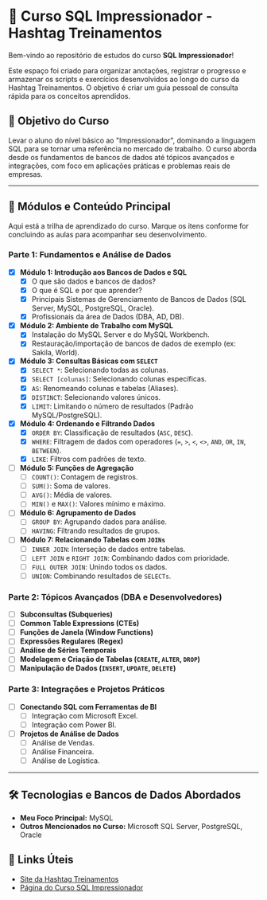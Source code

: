 # 📖 Curso SQL Impressionador - Hashtag Treinamentos

Bem-vindo ao repositório de estudos do curso **SQL Impressionador**!

Este espaço foi criado para organizar anotações, registrar o progresso e armazenar os scripts e exercícios desenvolvidos ao longo do curso da Hashtag Treinamentos. O objetivo é criar um guia pessoal de consulta rápida para os conceitos aprendidos.

## 🎯 Objetivo do Curso

Levar o aluno do nível básico ao "Impressionador", dominando a linguagem SQL para se tornar uma referência no mercado de trabalho. O curso aborda desde os fundamentos de bancos de dados até tópicos avançados e integrações, com foco em aplicações práticas e problemas reais de empresas.

---

## 🚀 Módulos e Conteúdo Principal

Aqui está a trilha de aprendizado do curso. Marque os itens conforme for concluindo as aulas para acompanhar seu desenvolvimento.

### Parte 1: Fundamentos e Análise de Dados

-   [x] **Módulo 1: Introdução aos Bancos de Dados e SQL**
    -   [x] O que são dados e bancos de dados?
    -   [x] O que é SQL e por que aprender?
    -   [x] Principais Sistemas de Gerenciamento de Bancos de Dados (SQL Server, MySQL, PostgreSQL, Oracle).
    -   [x] Profissionais da área de Dados (DBA, AD, DB).

-   [x] **Módulo 2: Ambiente de Trabalho com MySQL**
    -   [x] Instalação do MySQL Server e do MySQL Workbench.
    -   [x] Restauração/importação de bancos de dados de exemplo (ex: Sakila, World).

-   [x] **Módulo 3: Consultas Básicas com `SELECT`**
    -   [x] `SELECT *`: Selecionando todas as colunas.
    -   [x] `SELECT [colunas]`: Selecionando colunas específicas.
    -   [x] `AS`: Renomeando colunas e tabelas (Aliases).
    -   [x] `DISTINCT`: Selecionando valores únicos.
    -   [x] `LIMIT`: Limitando o número de resultados (Padrão MySQL/PostgreSQL).

-   [x] **Módulo 4: Ordenando e Filtrando Dados**
    -   [x] `ORDER BY`: Classificação de resultados (`ASC`, `DESC`).
    -   [x] `WHERE`: Filtragem de dados com operadores (`=`, `>`, `<`, `<>`, `AND`, `OR`, `IN`, `BETWEEN`).
    -   [x] `LIKE`: Filtros com padrões de texto.

-   [ ] **Módulo 5: Funções de Agregação**
    -   [ ] `COUNT()`: Contagem de registros.
    -   [ ] `SUM()`: Soma de valores.
    -   [ ] `AVG()`: Média de valores.
    -   [ ] `MIN()` e `MAX()`: Valores mínimo e máximo.

-   [ ] **Módulo 6: Agrupamento de Dados**
    -   [ ] `GROUP BY`: Agrupando dados para análise.
    -   [ ] `HAVING`: Filtrando resultados de grupos.

-   [ ] **Módulo 7: Relacionando Tabelas com `JOINs`**
    -   [ ] `INNER JOIN`: Interseção de dados entre tabelas.
    -   [ ] `LEFT JOIN` e `RIGHT JOIN`: Combinando dados com prioridade.
    -   [ ] `FULL OUTER JOIN`: Unindo todos os dados.
    -   [ ] `UNION`: Combinando resultados de `SELECTs`.

### Parte 2: Tópicos Avançados (DBA e Desenvolvedores)

-   [ ] **Subconsultas (Subqueries)**
-   [ ] **Common Table Expressions (CTEs)**
-   [ ] **Funções de Janela (Window Functions)**
-   [ ] **Expressões Regulares (Regex)**
-   [ ] **Análise de Séries Temporais**
-   [ ] **Modelagem e Criação de Tabelas (`CREATE`, `ALTER`, `DROP`)**
-   [ ] **Manipulação de Dados (`INSERT`, `UPDATE`, `DELETE`)**

### Parte 3: Integrações e Projetos Práticos

-   [ ] **Conectando SQL com Ferramentas de BI**
    -   [ ] Integração com Microsoft Excel.
    -   [ ] Integração com Power BI.
-   [ ] **Projetos de Análise de Dados**
    -   [ ] Análise de Vendas.
    -   [ ] Análise Financeira.
    -   [ ] Análise de Logística.

---

## 🛠️ Tecnologias e Bancos de Dados Abordados

* **Meu Foco Principal:** MySQL
* **Outros Mencionados no Curso:** Microsoft SQL Server, PostgreSQL, Oracle

## 🔗 Links Úteis

* [Site da Hashtag Treinamentos](https://www.hashtagtreinamentos.com/)
* [Página do Curso SQL Impressionador](https://www.hashtagtreinamentos.com/curso-sql)

